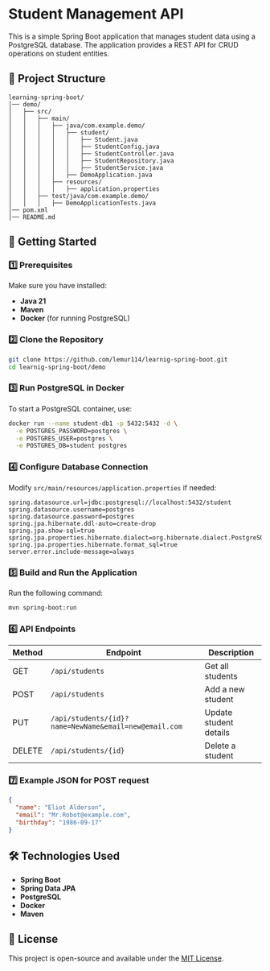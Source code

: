 # Student Management API

This is a simple Spring Boot application that manages student data using a PostgreSQL database. The application provides a REST API for CRUD operations on student entities.

## 📂 Project Structure
```
learning-spring-boot/
│── demo/
│   ├── src/
│   │   ├── main/
│   │   │   ├── java/com.example.demo/
│   │   │   │   ├── student/
│   │   │   │   │   ├── Student.java
│   │   │   │   │   ├── StudentConfig.java
│   │   │   │   │   ├── StudentController.java
│   │   │   │   │   ├── StudentRepository.java
│   │   │   │   │   ├── StudentService.java
│   │   │   │   ├── DemoApplication.java
│   │   │   ├── resources/
│   │   │   │   ├── application.properties
│   │   ├── test/java/com.example.demo/
│   │   │   ├── DemoApplicationTests.java
│── pom.xml
│── README.md
```

## 🚀 Getting Started

### 1️⃣ Prerequisites
Make sure you have installed:
- **Java 21**
- **Maven**
- **Docker** (for running PostgreSQL)

### 2️⃣ Clone the Repository
```bash
git clone https://github.com/lemur114/learnig-spring-boot.git
cd learnig-spring-boot/demo
```

### 3️⃣ Run PostgreSQL in Docker
To start a PostgreSQL container, use:
```bash
docker run --name student-db1 -p 5432:5432 -d \
  -e POSTGRES_PASSWORD=postgres \
  -e POSTGRES_USER=postgres \
  -e POSTGRES_DB=student postgres
```

### 4️⃣ Configure Database Connection
Modify `src/main/resources/application.properties` if needed:
```properties
spring.datasource.url=jdbc:postgresql://localhost:5432/student
spring.datasource.username=postgres
spring.datasource.password=postgres
spring.jpa.hibernate.ddl-auto=create-drop
spring.jpa.show-sql=true
spring.jpa.properties.hibernate.dialect=org.hibernate.dialect.PostgreSQLDialect
spring.jpa.properties.hibernate.format_sql=true
server.error.include-message=always
```

### 5️⃣ Build and Run the Application
Run the following command:
```bash
mvn spring-boot:run
```

### 6️⃣ API Endpoints
| Method | Endpoint | Description |
|--------|---------|------------|
| GET | `/api/students` | Get all students |
| POST | `/api/students` | Add a new student |
| PUT | `/api/students/{id}?name=NewName&email=new@email.com` | Update student details |
| DELETE | `/api/students/{id}` | Delete a student |

### 7️⃣ Example JSON for POST request
```json
{
  "name": "Eliot Alderson",
  "email": "Mr.Robot@example.com",
  "birthday": "1986-09-17"
}
```

## 🛠 Technologies Used
- **Spring Boot**
- **Spring Data JPA**
- **PostgreSQL**
- **Docker**
- **Maven**

## 📜 License
This project is open-source and available under the [MIT License](LICENSE).
